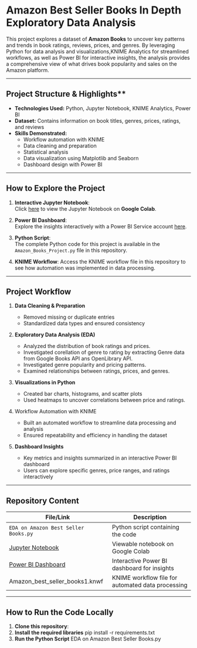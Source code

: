 # Amazon Best Seller Books In Depth Exploratory Data Analysis

This project explores a dataset of **Amazon Books** to uncover key patterns and trends in book ratings, reviews, prices, and genres. By leveraging Python for data analysis and visualizations,KNIME Analytics for streamlined workflows, as well as Power BI for interactive insights, the analysis provides a comprehensive view of what drives book popularity and sales on the Amazon platform.

---

## Project Structure & Highlights**

- **Technologies Used:** Python, Jupyter Notebook, KNIME Analytics, Power BI  
- **Dataset:** Contains information on book titles, genres, prices, ratings, and reviews  
- **Skills Demonstrated:**
  - Workflow automation with KNIME
  - Data cleaning and preparation  
  - Statistical analysis  
  - Data visualization using Matplotlib and Seaborn  
  - Dashboard design with Power BI  

---

## **How to Explore the Project**

1. **Interactive Jupyter Notebook**:  
   Click [here](https://colab.research.google.com/drive/1RDDzDjD6AJ4trbTInfsaeIYWyygo0sKc?usp=sharing) to view the Jupyter Notebook on **Google Colab**.  
   
2. **Power BI Dashboard**:  
   Explore the insights interactively with a Power BI Service account [here](https://app.powerbi.com/reportEmbed?reportId=266c71d5-d003-4f61-ba83-002ef6019280&autoAuth=true&ctid=23d0348e-2962-4f09-9203-398c135660be).  
   
3. **Python Script**:  
   The complete Python code for this project is available in the `Amazon_Books_Project.py` file in this repository.

4. **KNIME Workflow**:
   Access the KNIME workflow file in this repository to see how automation was implemented in data processing.

---

## **Project Workflow**

1. **Data Cleaning & Preparation**  
   - Removed missing or duplicate entries  
   - Standardized data types and ensured consistency  

2. **Exploratory Data Analysis (EDA)**  
   - Analyzed the distribution of book ratings and prices.
   - Investigated corellation of genre to rating by extracting Genre data from Google Books API ans OpenLibrary API.
   - Investigated genre popularity and pricing patterns.  
   - Examined relationships between ratings, prices, and genres.  

3. **Visualizations in Python**  
   - Created bar charts, histograms, and scatter plots  
   - Used heatmaps to uncover correlations between price and ratings.
  
4. Workflow Automation with KNIME
   - Built an automated workflow to streamline data processing and analysis
   - Ensured repeatability and efficiency in handling the dataset  

5. **Dashboard Insights**  
   - Key metrics and insights summarized in an interactive Power BI dashboard  
   - Users can explore specific genres, price ranges, and ratings interactively  

---

## **Repository Content**

| File/Link                             | Description                                      |
|---------------------------------------|--------------------------------------------------|
| `EDA on Amazon Best Seller Books.py`  | Python script containing the code                |
| [Jupyter Notebook](https://colab.research.google.com/drive/1RDDzDjD6AJ4trbTInfsaeIYWyygo0sKc?usp=sharing)                 | Viewable notebook on Google Colab                |
| [Power BI Dashboard](https://app.powerbi.com/reportEmbed?reportId=266c71d5-d003-4f61-ba83-002ef6019280&autoAuth=true&ctid=23d0348e-2962-4f09-9203-398c135660be)               | Interactive Power BI dashboard for insights               |
| Amazon_best_seller_books1.knwf        | KNIME workflow file for automated data processing|                                            
---

## **How to Run the Code Locally**

1. **Clone this repository**:
2. **Install the required libraries**
   pip install -r requirements.txt
3. **Run the Python Script**
   EDA on Amazon Best Seller Books.py

    
 

